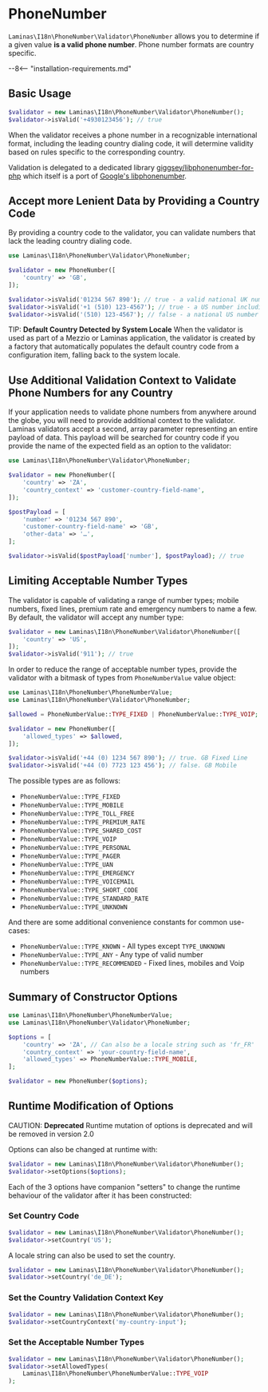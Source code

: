 # PhoneNumber

`Laminas\I18n\PhoneNumber\Validator\PhoneNumber` allows you to determine if a given value **is a valid phone number**.
Phone number formats are country specific.

--8<-- "installation-requirements.md"

## Basic Usage

```php
$validator = new Laminas\I18n\PhoneNumber\Validator\PhoneNumber();
$validator->isValid('+4930123456'); // true
```

When the validator receives a phone number in a recognizable international format, including the leading country dialing code, it will determine validity based on rules specific to the corresponding country.

Validation is delegated to a dedicated library [giggsey/libphonenumber-for-php](https://github.com/giggsey/libphonenumber-for-php) which itself is a port of [Google's libphonenumber](https://github.com/google/libphonenumber).

## Accept more Lenient Data by Providing a Country Code

By providing a country code to the validator, you can validate numbers that lack the leading country dialing code.

```php
use Laminas\I18n\PhoneNumber\Validator\PhoneNumber;

$validator = new PhoneNumber([
    'country' => 'GB',
]);

$validator->isValid('01234 567 890'); // true - a valid national UK number
$validator->isValid('+1 (510) 123-4567'); // true - a US number including a dialing code
$validator->isValid('(510) 123-4567'); // false - a national US number that is invalid for 'GB'
```

TIP: **Default Country Detected by System Locale**
When the validator is used as part of a Mezzio or Laminas application, the validator is created by a factory that automatically populates the default country code from a configuration item, falling back to the system locale.

## Use Additional Validation Context to Validate Phone Numbers for any Country

If your application needs to validate phone numbers from anywhere around the globe, you will need to provide additional context to the validator. Laminas validators accept a second, array parameter representing an entire payload of data. This payload will be searched for country code if you provide the name of the expected field as an option to the validator:

```php
use Laminas\I18n\PhoneNumber\Validator\PhoneNumber;

$validator = new PhoneNumber([
    'country' => 'ZA',
    'country_context' => 'customer-country-field-name',
]);

$postPayload = [
    'number' => '01234 567 890',
    'customer-country-field-name' => 'GB',
    'other-data' => '…',
];

$validator->isValid($postPayload['number'], $postPayload); // true
```

## Limiting Acceptable Number Types

The validator is capable of validating a range of number types; mobile numbers, fixed lines, premium rate and emergency numbers to name a few.
By default, the validator will accept any number type:

```php
$validator = new Laminas\I18n\PhoneNumber\Validator\PhoneNumber([
    'country' => 'US',
]);
$validator->isValid('911'); // true
```

In order to reduce the range of acceptable number types, provide the validator with a bitmask of types from `PhoneNumberValue` value object:

```php
use Laminas\I18n\PhoneNumber\PhoneNumberValue;
use Laminas\I18n\PhoneNumber\Validator\PhoneNumber;

$allowed = PhoneNumberValue::TYPE_FIXED | PhoneNumberValue::TYPE_VOIP;

$validator = new PhoneNumber([
    'allowed_types' => $allowed,
]);

$validator->isValid('+44 (0) 1234 567 890'); // true. GB Fixed Line
$validator->isValid('+44 (0) 7723 123 456'); // false. GB Mobile
```

The possible types are as follows:

- `PhoneNumberValue::TYPE_FIXED`
- `PhoneNumberValue::TYPE_MOBILE`
- `PhoneNumberValue::TYPE_TOLL_FREE`
- `PhoneNumberValue::TYPE_PREMIUM_RATE`
- `PhoneNumberValue::TYPE_SHARED_COST`
- `PhoneNumberValue::TYPE_VOIP`
- `PhoneNumberValue::TYPE_PERSONAL`
- `PhoneNumberValue::TYPE_PAGER`
- `PhoneNumberValue::TYPE_UAN`
- `PhoneNumberValue::TYPE_EMERGENCY`
- `PhoneNumberValue::TYPE_VOICEMAIL`
- `PhoneNumberValue::TYPE_SHORT_CODE`
- `PhoneNumberValue::TYPE_STANDARD_RATE`
- `PhoneNumberValue::TYPE_UNKNOWN`

And there are some additional convenience constants for common use-cases:

- `PhoneNumberValue::TYPE_KNOWN` - All types except `TYPE_UNKNOWN`
- `PhoneNumberValue::TYPE_ANY` - Any type of valid number
- `PhoneNumberValue::TYPE_RECOMMENDED` - Fixed lines, mobiles and Voip numbers

## Summary of Constructor Options

```php
use Laminas\I18n\PhoneNumber\PhoneNumberValue;
use Laminas\I18n\PhoneNumber\Validator\PhoneNumber;

$options = [
    'country' => 'ZA', // Can also be a locale string such as 'fr_FR'
    'country_context' => 'your-country-field-name',
    'allowed_types' => PhoneNumberValue::TYPE_MOBILE,
];

$validator = new PhoneNumber($options);
```

## Runtime Modification of Options

CAUTION: **Deprecated**
Runtime mutation of options is deprecated and will be removed in version 2.0

Options can also be changed at runtime with:

```php
$validator = new Laminas\I18n\PhoneNumber\Validator\PhoneNumber();
$validator->setOptions($options);
```

Each of the 3 options have companion "setters" to change the runtime behaviour of the validator after it has been constructed:

### Set Country Code

```php
$validator = new Laminas\I18n\PhoneNumber\Validator\PhoneNumber();
$validator->setCountry('US');
```

A locale string can also be used to set the country.

```php
$validator = new Laminas\I18n\PhoneNumber\Validator\PhoneNumber();
$validator->setCountry('de_DE');
```

### Set the Country Validation Context Key

```php
$validator = new Laminas\I18n\PhoneNumber\Validator\PhoneNumber();
$validator->setCountryContext('my-country-input');
```

### Set the Acceptable Number Types

```php
$validator = new Laminas\I18n\PhoneNumber\Validator\PhoneNumber();
$validator->setAllowedTypes(
    Laminas\I18n\PhoneNumber\PhoneNumberValue::TYPE_VOIP
);
```
